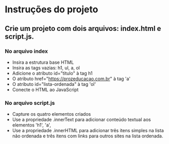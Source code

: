 # Instruções do projeto

## Crie um projeto com dois arquivos: index.html e script.js. 

### No arquivo index 
- Insira a estrutura base HTML 
- Insira as tags vazias: h1, ul, a, ol 
- Adicione o atributo id="titulo" à tag h1
- O atributo href="https://prozeducacao.com.br" à tag 'a'
- O atributo id="lista-ordenada" à tag 'ol'
- Conecte o HTML ao JavaScript

### No arquivo script.js 
- Capture os quatro elementos criados
- Use a propriedade .innerText para adicionar conteúdo textual aos elementos 'h1', 'a',
- Use a propriedade .innerHTML para adicionar três itens simples na lista não ordenada e três itens com links para outros sites na lista ordenada.  
